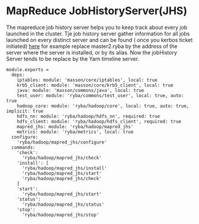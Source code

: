 
# MapReduce JobHistoryServer(JHS)

The mapreduce job history server helps you to keep track about every job launched in the cluster.
Tje job history server gather information for all jobs launched on every distinct server and can be found ( once you kerbos ticket initiated) [here](http://master1.ryba:19888/jobhistory) for example
replace master2.ryba by the address of the server where the server is installed, or by its alias.
Now the jobHistory Server tends to be replace by the Yarn timeline server.


    module.exports =
      deps:
        iptables: module: 'masson/core/iptables', local: true
        krb5_client: module: 'masson/core/krb5_client', local: true
        java: module: 'masson/commons/java', local: true
        test_user: module: 'ryba/commons/test_user', local: true, auto: true
        hadoop_core: module: 'ryba/hadoop/core', local: true, auto: true, implicit: true
        hdfs_nn: module: 'ryba/hadoop/hdfs_nn', required: true
        hdfs_client: module: 'ryba/hadoop/hdfs_client', required: true
        mapred_jhs: module: 'ryba/hadoop/mapred_jhs'
        metrics: module: 'ryba/metrics', local: true
      configure:
        'ryba/hadoop/mapred_jhs/configure'
      commands:
        'check':
          'ryba/hadoop/mapred_jhs/check'
        'install': [
          'ryba/hadoop/mapred_jhs/install'
          'ryba/hadoop/mapred_jhs/start'
          'ryba/hadoop/mapred_jhs/check'
        ]
        'start':
          'ryba/hadoop/mapred_jhs/start'
        'status':
          'ryba/hadoop/mapred_jhs/status'
        'stop':
          'ryba/hadoop/mapred_jhs/stop'

[druid]: http://druid.io/docs/latest/configuration/hadoop.html
[amb-mr-site]: https://github.com/apache/ambari/blob/trunk/ambari-server/src/main/resources/stacks/HDP/2.3/services/YARN/configuration-mapred/mapred-site.xml
